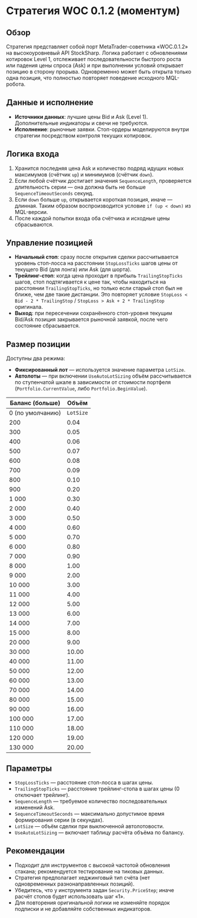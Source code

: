 # Стратегия WOC 0.1.2 (моментум)

## Обзор
Стратегия представляет собой порт MetaTrader-советника «WOC.0.1.2» на высокоуровневый API StockSharp. Логика работает с обновлениями котировок Level 1, отслеживает последовательности быстрого роста или падения цены спроса (Ask) и при выполнении условий открывает позицию в сторону прорыва. Одновременно может быть открыта только одна позиция, что полностью повторяет поведение исходного MQL-робота.

## Данные и исполнение
- **Источники данных**: лучшие цены Bid и Ask (Level 1). Дополнительные индикаторы и свечи не требуются.
- **Исполнение**: рыночные заявки. Стоп-ордеры моделируются внутри стратегии посредством контроля текущих котировок.

## Логика входа
1. Хранится последняя цена Ask и количество подряд идущих новых максимумов (счётчик `up`) и минимумов (счётчик `down`).
2. Если любой счётчик достигает значения `SequenceLength`, проверяется длительность серии — она должна быть не больше `SequenceTimeoutSeconds` секунд.
3. Если `down` больше `up`, открывается короткая позиция, иначе — длинная. Таким образом воспроизводится условие `if (up < down)` из MQL-версии.
4. После каждой попытки входа оба счётчика и исходные цены сбрасываются.

## Управление позицией
- **Начальный стоп**: сразу после открытия сделки рассчитывается уровень стоп-лосса на расстоянии `StopLossTicks` шагов цены от текущего Bid (для лонга) или Ask (для шорта).
- **Трейлинг-стоп**: когда цена проходит в прибыль `TrailingStopTicks` шагов, стоп подтягивается к цене так, чтобы находиться на расстоянии `TrailingStopTicks`, но только если старый стоп был не ближе, чем две такие дистанции. Это повторяет условие `StopLoss < Bid - 2 * TrailingStop` / `StopLoss > Ask + 2 * TrailingStop` оригинала.
- **Выход**: при пересечении сохранённого стоп-уровня текущим Bid/Ask позиция закрывается рыночной заявкой, после чего состояние сбрасывается.

## Размер позиции
Доступны два режима:
- **Фиксированный лот** — используется значение параметра `LotSize`.
- **Автолоты** — при включении `UseAutoLotSizing` объём рассчитывается по ступенчатой шкале в зависимости от стоимости портфеля (`Portfolio.CurrentValue`, либо `Portfolio.BeginValue`).

| Баланс (больше) | Объём |
| --------------- | ----- |
| 0 (по умолчанию) | `LotSize`
| 200             | 0.04
| 300             | 0.05
| 400             | 0.06
| 500             | 0.07
| 600             | 0.08
| 700             | 0.09
| 800             | 0.10
| 900             | 0.20
| 1 000           | 0.30
| 2 000           | 0.40
| 3 000           | 0.50
| 4 000           | 0.60
| 5 000           | 0.70
| 6 000           | 0.80
| 7 000           | 0.90
| 8 000           | 1.00
| 9 000           | 2.00
| 10 000          | 3.00
| 11 000          | 4.00
| 12 000          | 5.00
| 13 000          | 6.00
| 14 000          | 7.00
| 15 000          | 8.00
| 20 000          | 9.00
| 30 000          | 10.00
| 40 000          | 11.00
| 50 000          | 12.00
| 60 000          | 13.00
| 70 000          | 14.00
| 80 000          | 15.00
| 90 000          | 16.00
| 100 000         | 17.00
| 110 000         | 18.00
| 120 000         | 19.00
| 130 000         | 20.00

## Параметры
- `StopLossTicks` — расстояние стоп-лосса в шагах цены.
- `TrailingStopTicks` — расстояние трейлинг-стопа в шагах цены (0 отключает трейлинг).
- `SequenceLength` — требуемое количество последовательных изменений Ask.
- `SequenceTimeoutSeconds` — максимально допустимое время формирования серии (в секундах).
- `LotSize` — объём сделки при выключенной автолотовости.
- `UseAutoLotSizing` — включает таблицу расчёта объёма по балансу.

## Рекомендации
- Подходит для инструментов с высокой частотой обновления стакана; рекомендуется тестирование на тиковых данных.
- Стратегия предполагает хеджинговый тип счёта (нет одновременных разнонаправленных позиций).
- Убедитесь, что у инструмента задан `Security.PriceStep`; иначе расчёт стопов будет использовать шаг «1».
- Для повторения оригинальной логики не изменяйте порядок подписки и не добавляйте собственных индикаторов.
